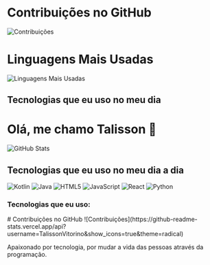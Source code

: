 # Contribuições no GitHub
![Contribuições](https://github-readme-stats.vercel.app/api?username=TalissonVitorino&show_icons=true&theme=radical)

# Linguagens Mais Usadas
![Linguagens Mais Usadas](https://github-readme-stats.vercel.app/api/top-langs/?username=TalissonVitorino&layout=compact&theme=radical)


## Tecnologias que eu uso no meu dia


# Olá, me chamo Talisson 👋
![GitHub Stats](https://github-readme-stats.vercel.app/api?username=TalissonVitorino&show_icons=true&theme=dark)

## Tecnologias que eu uso no meu dia a dia
![Kotlin](https://img.shields.io/badge/Kotlin-0095D5?style=for-the-badge&logo=kotlin&logoColor=white)
![Java](https://img.shields.io/badge/Java-ED8B00?style=for-the-badge&logo=java&logoColor=white)
![HTML5](https://img.shields.io/badge/HTML5-E34F26?style=for-the-badge&logo=html5&logoColor=white)
![JavaScript](https://img.shields.io/badge/JavaScript-FFDD44?style=for-the-badge&logo=javascript&logoColor=white)
![React](https://img.shields.io/badge/React-20232A?style=for-the-badge&logo=react&logoColor=61DAFB)
![Python](https://img.shields.io/badge/Python-3776AB?style=for-the-badge&logo=python&logoColor=white)
<h3>Tecnologias que eu uso:</h3>
# Contribuições no GitHub
![Contribuições](https://github-readme-stats.vercel.app/api?username=TalissonVitorino&show_icons=true&theme=radical)




Apaixonado por tecnologia, por mudar a vida das pessoas através da programação.

